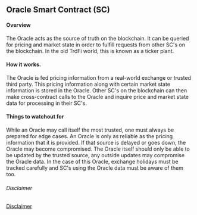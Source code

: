 ## Oracle Smart Contract (SC)

#### Overview
The Oracle acts as the source of truth on the blockchain.  It can be queried for pricing and market state in order
to fulfill requests from other SC's on the blockchain.  In the old TrdFi world, this is known as a ticker plant.

#### How it works.
The Oracle is fed pricing information from a real-world exchange or trusted third party.  This pricing information along
with certain market state information is stored in the Oracle.  Other SC's on the blockchain can then make cross-contract
calls to the Oracle and inquire price and market state data for processing in their SC's.

#### Things to watchout for
While an Oracle may call itself the most trusted, one must always be prepared for edge cases.  An Oracle is only as reliable as the pricing information that it is provided.  If that source is delayed or goes down, the Oracle may become compromised.  The Oracle itself should only be able to be updated by the trusted source, any outside updates may compromise the Oracle data.  In the case of this Oracle, exchange holidays must be tracked carefully and SC's using the Oracle data must be aware of them too.

###### Disclaimer
[Disclaimer](../../DISCLAIMER.md)